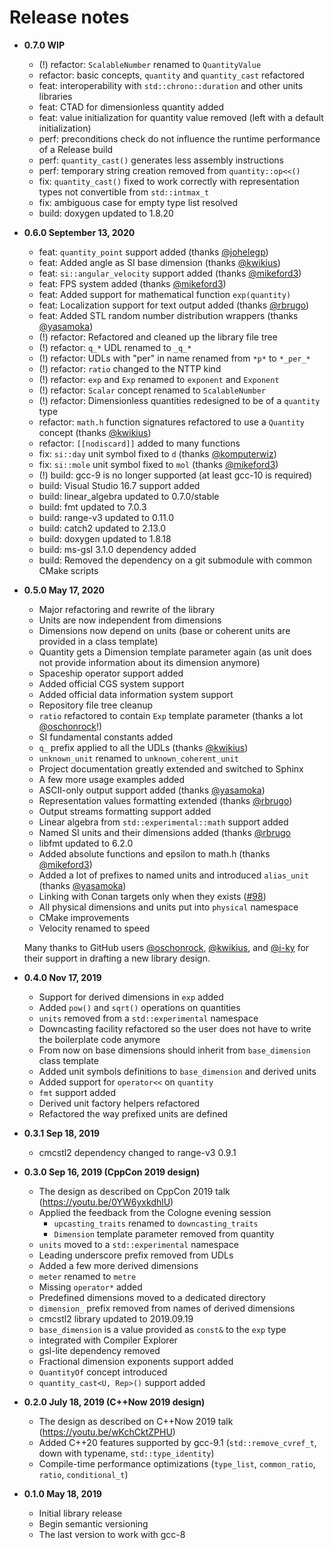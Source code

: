 # Release notes

- **0.7.0 WIP**
  - (!) refactor: `ScalableNumber` renamed to `QuantityValue`
  - refactor: basic concepts, `quantity` and `quantity_cast` refactored
  - feat: interoperability with `std::chrono::duration` and other units libraries
  - feat: CTAD for dimensionless quantity added
  - feat: value initialization for quantity value removed (left with a default initialization)
  - perf: preconditions check do not influence the runtime performance of a Release build
  - perf: `quantity_cast()` generates less assembly instructions
  - perf: temporary string creation removed from `quantity::op<<()`
  - fix: `quantity_cast()` fixed to work correctly with representation types not convertible from `std::intmax_t`
  - fix: ambiguous case for empty type list resolved
  - build: doxygen updated to 1.8.20

- **0.6.0 September 13, 2020**
  - feat: `quantity_point` support added (thanks [@johelegp](https://github.com/johelegp))
  - feat: Added angle as SI base dimension (thanks [@kwikius](https://github.com/kwikius))
  - feat: `si::angular_velocity` support added (thanks [@mikeford3](https://github.com/mikeford3))
  - feat: FPS system added (thanks [@mikeford3](https://github.com/mikeford3))
  - feat: Added support for mathematical function `exp(quantity)`
  - feat: Localization support for text output added (thanks [@rbrugo](https://github.com/rbrugo))
  - feat: Added STL random number distribution wrappers (thanks [@yasamoka](https://github.com/yasamoka))
  - (!) refactor: Refactored and cleaned up the library file tree
  - (!) refactor: `q_*` UDL renamed to `_q_*`
  - (!) refactor: UDLs with "per" in name renamed from `*p*` to `*_per_*`
  - (!) refactor: `ratio` changed to the NTTP kind
  - (!) refactor: `exp` and `Exp` renamed to `exponent` and `Exponent`
  - (!) refactor: `Scalar` concept renamed to `ScalableNumber`
  - (!) refactor: Dimensionless quantities redesigned to be of a `quantity` type
  - refactor: `math.h` function signatures refactored to use a `Quantity` concept (thanks [@kwikius](https://github.com/kwikius))
  - refactor: `[[nodiscard]]` added to many functions
  - fix: `si::day` unit symbol fixed to `d` (thanks [@komputerwiz](https://github.com/komputerwiz))
  - fix: `si::mole` unit symbol fixed to `mol` (thanks [@mikeford3](https://github.com/mikeford3))
  - (!) build: gcc-9 is no longer supported (at least gcc-10 is required)
  - build: Visual Studio 16.7 support added
  - build: linear_algebra updated to 0.7.0/stable
  - build: fmt updated to 7.0.3
  - build: range-v3 updated to 0.11.0
  - build: catch2 updated to 2.13.0
  - build: doxygen updated to 1.8.18
  - build: ms-gsl 3.1.0 dependency added
  - build: Removed the dependency on a git submodule with common CMake scripts

- **0.5.0 May 17, 2020**
  - Major refactoring and rewrite of the library
  - Units are now independent from dimensions
  - Dimensions now depend on units (base or coherent units are provided in a class template)
  - Quantity gets a Dimension template parameter again (as unit does not provide information about
    its dimension anymore)
  - Spaceship operator support added
  - Added official CGS system support
  - Added official data information system support
  - Repository file tree cleanup
  - `ratio` refactored to contain `Exp` template parameter (thanks a lot [@oschonrock](https://github.com/oschonrock)!)
  - SI fundamental constants added
  - `q_` prefix applied to all the UDLs (thanks [@kwikius](https://github.com/kwikius))
  - `unknown_unit` renamed to `unknown_coherent_unit`
  - Project documentation greatly extended and switched to Sphinx
  - A few more usage examples added
  - ASCII-only output support added (thanks [@yasamoka](https://github.com/yasamoka))
  - Representation values formatting extended (thanks [@rbrugo](https://github.com/rbrugo))
  - Output streams formatting support added
  - Linear algebra from `std::experimental::math` support added
  - Named SI units and their dimensions added (thanks [@rbrugo](https://github.com/rbrugo)
  - libfmt updated to 6.2.0
  - Added absolute functions and epsilon to math.h (thanks [@mikeford3](https://github.com/mikeford3))
  - Added a lot of prefixes to named units and introduced `alias_unit` (thanks [@yasamoka](https://github.com/yasamoka))
  - Linking with Conan targets only when they exists ([#98](https://github.com/mpusz/units/issues/98))
  - All physical dimensions and units put into `physical` namespace
  - CMake improvements
  - Velocity renamed to speed

  Many thanks to GitHub users [@oschonrock](https://github.com/oschonrock),
  [@kwikius](https://github.com/kwikius), and [@i-ky](https://github.com/i-ky) for their support
  in drafting a new library design.

- **0.4.0 Nov 17, 2019**
  - Support for derived dimensions in `exp` added
  - Added `pow()` and `sqrt()` operations on quantities
  - `units` removed from a `std::experimental` namespace
  - Downcasting facility refactored so the user does not have to write the boilerplate code anymore
  - From now on base dimensions should inherit from `base_dimension` class template
  - Added unit symbols definitions to `base_dimension` and derived units
  - Added support for `operator<<` on `quantity`
  - `fmt` support added
  - Derived unit factory helpers refactored
  - Refactored the way prefixed units are defined

- **0.3.1 Sep 18, 2019**
  - cmcstl2 dependency changed to range-v3 0.9.1

- **0.3.0 Sep 16, 2019 (CppCon 2019 design)**
  - The design as described on CppCon 2019 talk (<https://youtu.be/0YW6yxkdhlU>)
  - Applied the feedback from the Cologne evening session
    - `upcasting_traits` renamed to `downcasting_traits`
    - `Dimension` template parameter removed from quantity
  - `units` moved to a `std::experimental` namespace
  - Leading underscore prefix removed from UDLs
  - Added a few more derived dimensions
  - `meter` renamed to `metre`
  - Missing `operator*` added
  - Predefined dimensions moved to a dedicated directory
  - `dimension_` prefix removed from names of derived dimensions
  - cmcstl2 library updated to 2019.09.19
  - `base_dimension` is a value provided as `const&` to the `exp` type
  - integrated with Compiler Explorer
  - gsl-lite dependency removed
  - Fractional dimension exponents support added
  - `QuantityOf` concept introduced
  - `quantity_cast<U, Rep>()` support added

- **0.2.0 July 18, 2019 (C++Now 2019 design)**
  - The design as described on C++Now 2019 talk (<https://youtu.be/wKchCktZPHU>)
  - Added C++20 features supported by gcc-9.1 (`std::remove_cvref_t`, down with typename, `std::type_identity`)
  - Compile-time performance optimizations (`type_list`, `common_ratio`, `ratio`, `conditional_t`)

- **0.1.0 May 18, 2019**
  - Initial library release
  - Begin semantic versioning
  - The last version to work with gcc-8
